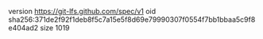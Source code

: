 version https://git-lfs.github.com/spec/v1
oid sha256:371de2f92f1deb8f5c7a15e5f8d69e79990307f0554f7bb1bbaa5c9f8e404ad2
size 1019
